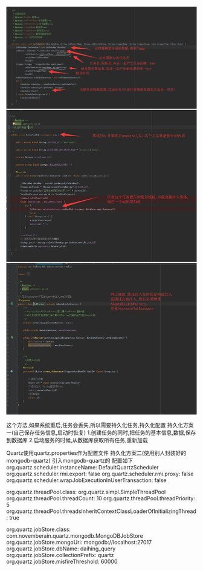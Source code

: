 ![1](quartz/1.png)
![2](quartz/2.png)
![3](quartz/3.png)

这个方法,如果系统重启,任务会丢失,所以需要持久化任务,持久化配置
持久化方案一(自己保存任务信息,启动时恢复)
1.创建任务的同时,把任务的基本信息,数据,保存到数据库
2.启动服务的时候,从数据库获取所有任务,重新加载 

Quartz使用quartz.properties作为配置文件
持久化方案二(使用别人封装好的mongodb-quartz)
引入mongodb-quartz的
配置如下
org.quartz.scheduler.instanceName: DefaultQuartzScheduler
org.quartz.scheduler.rmi.export: false
org.quartz.scheduler.rmi.proxy: false
org.quartz.scheduler.wrapJobExecutionInUserTransaction: false

org.quartz.threadPool.class: org.quartz.simpl.SimpleThreadPool
org.quartz.threadPool.threadCount: 10
org.quartz.threadPool.threadPriority: 5
org.quartz.threadPool.threadsInheritContextClassLoaderOfInitializingThread: true

org.quartz.jobStore.class: com.novemberain.quartz.mongodb.MongoDBJobStore
org.quartz.jobStore.mongoUri: mongodb://localhost:27017
org.quartz.jobStore.dbName: daihing_query
org.quartz.jobStore.collectionPrefix: quartz
org.quartz.jobStore.misfireThreshold: 60000

